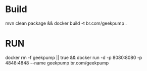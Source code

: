 # Build
mvn clean package && docker build -t br.com/geekpump .

# RUN

docker rm -f geekpump || true && docker run -d -p 8080:8080 -p 4848:4848 --name geekpump br.com/geekpump 


